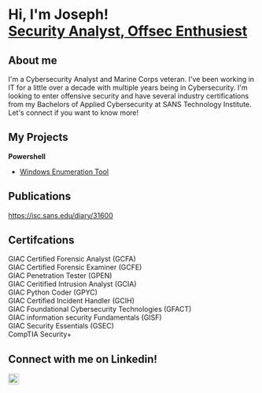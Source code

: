 <h1>Hi, I'm Joseph! <br/><a href="https://github.com/forevercheekz"> Security Analyst</a>,<a href="https://www.linkedin.com/in/jflint96/"> Offsec Enthusiest </a>

<h2> About me </h2>
I'm a Cybersecurity Analyst and Marine Corps veteran. I've been working in IT for a little over a decade with multiple years being in Cybersecurity. I'm looking to enter offensive security and have several industry certifications from my Bachelors of Applied Cybersecurity at SANS Technology Institute. Let's connect if you want to know more!
  
<h2> My Projects</h2>
<b> Powershell</b>  

  - [Windows Enumeration Tool](https://github.com/forevercheekz/WindowsEnum)

<h2> Publications </h2>

https://isc.sans.edu/diary/31600


<h2> Certifcations </h2>

GIAC Certified Forensic Analyst (GCFA)  
GIAC Certified Forensic Examiner (GCFE)   
GIAC Penetration Tester (GPEN)  
GIAC Ceritified Intrusion Analyst (GCIA)   
GIAC Python Coder (GPYC)  
GIAC Certified Incident Handler (GCIH)  
GIAC Foundational Cybersecurity Technologies (GFACT)  
GIAC information security Fundamentals (GISF)   
GIAC Security Essentials (GSEC)   
CompTIA Security+ 


<h2> Connect with me on Linkedin!</h2>


[<img align="left" alt="Joseph Flint | LinkedIn" width="22px" src="https://cdn.jsdelivr.net/npm/simple-icons@v3/icons/linkedin.svg" />][linkedin]



[linkedin]: https://linkedin.com/in/jflint96

